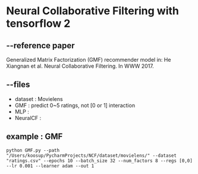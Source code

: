 # Neural Collaborative Filtering with tensorflow 2


## --reference paper

Generalized Matrix Factorization (GMF) recommender model in:
He Xiangnan et al. Neural Collaborative Filtering. In WWW 2017.  


## --files
+ dataset : Movielens
+ GMF : predict 0~5 ratings, not [0 or 1] interaction
+ MLP :
+ NeuralCF :

## example : GMF
```
python GMF.py --path "/Users/koosup/PycharmProjects/NCF/dataset/movielens/" --dataset "ratings.csv" --epochs 10 --batch_size 32 --num_factors 8 --regs [0,0] --lr 0.001 --learner adam --out 1
```
 
